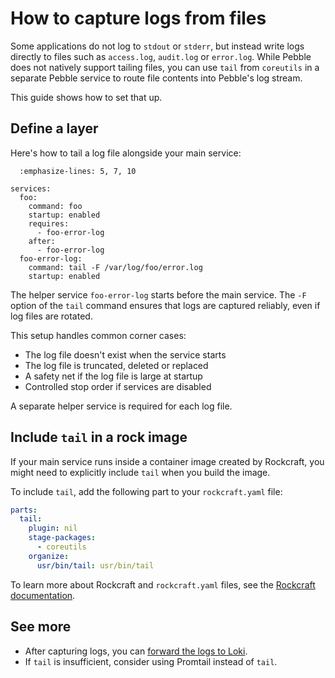 # How to capture logs from files

Some applications do not log to `stdout` or `stderr`, but instead write logs directly to
files such as `access.log`, `audit.log` or `error.log`. While Pebble does not natively
support tailing files, you can use `tail` from `coreutils` in a separate Pebble service
to route file contents into Pebble's log stream.

This guide shows how to set that up.

## Define a layer

Here's how to tail a log file alongside your main service:

```{code-block} yaml
  :emphasize-lines: 5, 7, 10

services:
  foo:
    command: foo
    startup: enabled
    requires:
      - foo-error-log
    after:
      - foo-error-log
  foo-error-log:
    command: tail -F /var/log/foo/error.log
    startup: enabled
```

The helper service `foo-error-log` starts before the main service.
The `-F` option of the `tail` command ensures that logs are captured reliably,
even if log files are rotated.

This setup handles common corner cases:
- The log file doesn't exist when the service starts
- The log file is truncated, deleted or replaced
- A safety net if the log file is large at startup
- Controlled stop order if services are disabled

A separate helper service is required for each log file.

## Include `tail` in a rock image

If your main service runs inside a container image created by Rockcraft,
you might need to explicitly include `tail` when you build the image.

To include `tail`, add the following part to your `rockcraft.yaml` file:

```yaml
parts:
  tail:
    plugin: nil
    stage-packages:
      - coreutils
    organize:
      usr/bin/tail: usr/bin/tail
```

To learn more about Rockcraft and `rockcraft.yaml` files, see the
[Rockcraft documentation](https://documentation.ubuntu.com/rockcraft/en/stable/).

## See more

- After capturing logs, you can [forward the logs to Loki](./forward-logs-to-loki).
- If `tail` is insufficient, consider using Promtail instead of `tail`.
